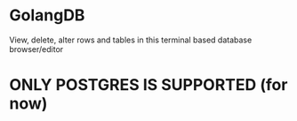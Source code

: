 # GolangDB
View, delete, alter rows and tables in this terminal based database browser/editor

<h1>ONLY POSTGRES IS SUPPORTED (for now)</h1>
